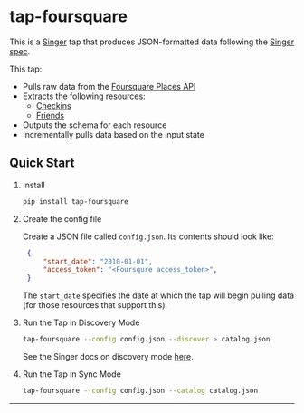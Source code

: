 # tap-foursquare

This is a [Singer](https://singer.io) tap that produces JSON-formatted data
following the [Singer
spec](https://github.com/singer-io/getting-started/blob/master/SPEC.md).

This tap:

- Pulls raw data from the [Foursquare Places API](https://developer.foursquare.com/docs)
- Extracts the following resources:
  - [Checkins](https://developer.foursquare.com/docs/api/users/checkins)
  - [Friends](https://developer.foursquare.com/docs/api/users/friends)
- Outputs the schema for each resource
- Incrementally pulls data based on the input state

## Quick Start

1. Install

    ```bash
    pip install tap-foursquare
    ```

2. Create the config file

   Create a JSON file called `config.json`. Its contents should look like:

   ```json
    {
        "start_date": "2010-01-01",
        "access_token": "<Foursqure access_token>",
    }
    ```

   The `start_date` specifies the date at which the tap will begin pulling data
   (for those resources that support this).

4. Run the Tap in Discovery Mode

    ```bash
    tap-foursquare --config config.json --discover > catalog.json
    ```

   See the Singer docs on discovery mode
   [here](https://github.com/singer-io/getting-started/blob/master/docs/DISCOVERY_MODE.md#discovery-mode).

5. Run the Tap in Sync Mode

    ```bash
    tap-foursquare --config config.json --catalog catalog.json
    ```

---
